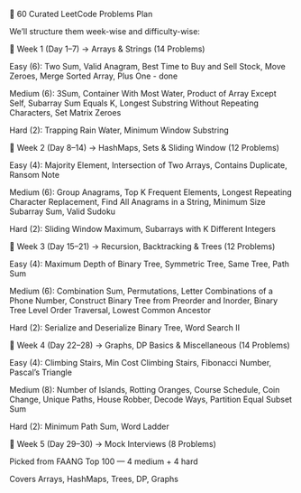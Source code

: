 📌 60 Curated LeetCode Problems Plan

We’ll structure them week-wise and difficulty-wise:

📅 Week 1 (Day 1–7) → Arrays & Strings (14 Problems)

Easy (6): Two Sum, Valid Anagram, Best Time to Buy and Sell Stock, Move Zeroes, Merge Sorted Array, Plus One - done

Medium (6): 3Sum, Container With Most Water, Product of Array Except Self, Subarray Sum Equals K, Longest Substring Without Repeating Characters, Set Matrix Zeroes

Hard (2): Trapping Rain Water, Minimum Window Substring

📅 Week 2 (Day 8–14) → HashMaps, Sets & Sliding Window (12 Problems)

Easy (4): Majority Element, Intersection of Two Arrays, Contains Duplicate, Ransom Note

Medium (6): Group Anagrams, Top K Frequent Elements, Longest Repeating Character Replacement, Find All Anagrams in a String, Minimum Size Subarray Sum, Valid Sudoku

Hard (2): Sliding Window Maximum, Subarrays with K Different Integers

📅 Week 3 (Day 15–21) → Recursion, Backtracking & Trees (12 Problems)

Easy (4): Maximum Depth of Binary Tree, Symmetric Tree, Same Tree, Path Sum

Medium (6): Combination Sum, Permutations, Letter Combinations of a Phone Number, Construct Binary Tree from Preorder and Inorder, Binary Tree Level Order Traversal, Lowest Common Ancestor

Hard (2): Serialize and Deserialize Binary Tree, Word Search II

📅 Week 4 (Day 22–28) → Graphs, DP Basics & Miscellaneous (14 Problems)

Easy (4): Climbing Stairs, Min Cost Climbing Stairs, Fibonacci Number, Pascal’s Triangle

Medium (8): Number of Islands, Rotting Oranges, Course Schedule, Coin Change, Unique Paths, House Robber, Decode Ways, Partition Equal Subset Sum

Hard (2): Minimum Path Sum, Word Ladder

📅 Week 5 (Day 29–30) → Mock Interviews (8 Problems)

Picked from FAANG Top 100 — 4 medium + 4 hard

Covers Arrays, HashMaps, Trees, DP, Graphs
